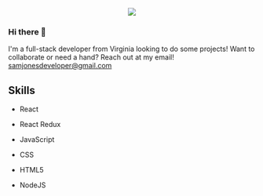 
<p align = "center">
<img align = "center" src="https://user-images.githubusercontent.com/88803371/173935359-1a688b94-3372-47fb-ba2c-7229f4f8c833.png"/>
</p>

### Hi there 👋

I'm a full-stack developer from Virginia looking to do some projects! Want to collaborate or need a hand? Reach out at my email!
samjonesdeveloper@gmail.com

## Skills

 - React
 - React Redux
 - JavaScript
          
 - CSS
 - HTML5
 - NodeJS


<!--
**SamJones1995/SamJones1995** is a ✨ _special_ ✨ repository because its `README.md` (this file) appears on your GitHub profile.

Here are some ideas to get you started:

- 🔭 I’m currently working on ...
- 🌱 I’m currently learning ...
- 👯 I’m looking to collaborate on ...
- 🤔 I’m looking for help with ...
- 💬 Ask me about ...
- 📫 How to reach me: ...
- 😄 Pronouns: ...
- ⚡ Fun fact: ...
-->
